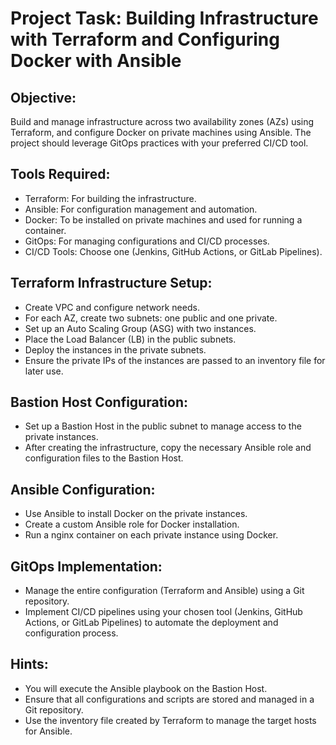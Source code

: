 # Project Task: Building Infrastructure with Terraform and Configuring Docker with Ansible
## Objective:
Build and manage infrastructure across two availability zones (AZs) using Terraform, and configure Docker on private machines using Ansible. The project should leverage GitOps practices with your preferred CI/CD tool.

## Tools Required:
 - Terraform: For building the infrastructure.
 - Ansible: For configuration management and automation.
 - Docker: To be installed on private machines and used for running a container.
 - GitOps: For managing configurations and CI/CD processes.
 - CI/CD Tools: Choose one (Jenkins, GitHub Actions, or GitLab Pipelines).


## Terraform Infrastructure Setup:
 - Create VPC and configure network needs.
 - For each AZ, create two subnets: one public and one private.
 - Set up an Auto Scaling Group (ASG) with two instances.
 - Place the Load Balancer (LB) in the public subnets.
 - Deploy the instances in the private subnets.
 - Ensure the private IPs of the instances are passed to an inventory file for later use.


## Bastion Host Configuration:
 - Set up a Bastion Host in the public subnet to manage access to the private instances.
 - After creating the infrastructure, copy the necessary Ansible role and configuration files to the Bastion Host.

## Ansible Configuration:
 - Use Ansible to install Docker on the private instances.
 - Create a custom Ansible role for Docker installation.
 - Run a nginx container on each private instance using Docker.

## GitOps Implementation:
 - Manage the entire configuration (Terraform and Ansible) using a Git repository.
 - Implement CI/CD pipelines using your chosen tool (Jenkins, GitHub Actions, or GitLab Pipelines) to automate the deployment and configuration process.

## Hints:
 - You will execute the Ansible playbook on the Bastion Host.
 - Ensure that all configurations and scripts are stored and managed in a Git repository.
 - Use the inventory file created by Terraform to manage the target hosts for Ansible.
